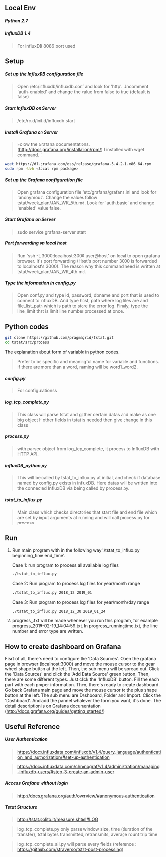 ## Local Env

##### Python 2.7

##### InfluxDB 1.4

> For influxDB 8086 port used

## Setup

##### Set up the InfluxDB configuration file

> Open /etc/influxdb/influxdb.conf and look for 'http'. Uncomment 'auth-enabled' and change the value from false to true (default is false)

##### Start InfluxDB on Server

> /etc/rc.d/init.d/influxdb start

##### Install Grafana on Server
 
> Folow the Grafana documentations.(http://docs.grafana.org/installation/rpm/)
> I installed with wget command. (
```bash
wget https://dl.grafana.com/oss/release/grafana-5.4.2-1.x86_64.rpm
sudo rpm -Uvh <local rpm package>
```

##### Set up the Grafana configuration file

> Open grafana configuration file /etc/grafana/grafana.ini and look for 'anonymous'. Change the values follow tstat/week_plan/JAN_WK_5th.md. Look for 'auth.basic' and change 'enabled' value false.

##### Start Grafana on Server

> sudo service grafana-server start

##### Port forwarding on local host

> Run 'ssh -L 3000:localhost:3000 user@host' on local to open grafana browser. It's port forwarding (Host's port number 3000 is forwarded to localhost's 3000). The reason why this command need is written at tstat/week_plan/JAN_WK_4th.md.

##### Type the information in config.py

> Open conf.py and type id, password, dbname and port that is used to connect to influxDB. And type host, path where log files are and file_list_path which is path to store the error log. Finaly, type the line_limit that is limit line number processed at once.

## Python codes

```bash
git clone https://github.com/pragmagrid/tstat.git
cd tstat/src/process
```

The explanation about form of variable in python codes.
> Prefer to be specific and meaningful name for variable and functions. If there are more than a word, naming will be word1_word2.

##### config.py

> For configurationss

##### log_tcp_complete.py

> This class will parse tstat and gather certain datas and make as one big object
> If other fields in tstat is needed then give change in this class

##### process.py

> with parsed object from log_tcp_complete, it process to InfluxDB with HTTP API.

##### influxDB_python.py

> This will be called by tstat_to_influx.py at initial, and check if database named by config.py exists in influxDB.
> Here datas will be written into the connected InfluxDB via being called by process.py.

##### tstat_to_influx.py

> Main class which checks directories that start file and end file which are set by input arguments at running and will call process.py for process

## Run

1. Run main program with in the following way'./tstat_to_influx.py beginning_time end_time'.

   Case 1: run program to process all available log files
   ```bash
   ./tstat_to_influx.py
   ```
   Case 2: Run program to process log files for year/month range
   ```bash
   ./tstat_to_influx.py 2018_12 2019_01
   ```
   Case 3: Run program to process log files for year/month/day range
   ```bash
   ./tstat_to_influx.py 2018_12_30 2019_01_24
   ```
1. progress_<runningtime>.txt will be made whenever you run this program, for example progress_2019-02-19_14:04:59.txt. In progress_runningtime.txt, the line number and error type are written.

## How to create dashboard on Grafana

 Fisrt of all, there's need to configure the 'Data Sources'. Open the grafana page in browser (localhost:3000) and move the mouse cursor to the gear wheel shape button at the left. Then, the sub menu will be spread out. Click the 'Data Sources' and click the 'Add Data Source' green button. Then, there are some different types. Just click the 'InfluxDB' button. Fill the each part with each proper information.
 Then, there's ready to create dashboard. Go back Grafana main page and move the mouse cursor to the plus shape button at the left. The sub menu are Dashboard, Folder and Import. Click the 'Dashboard'. And add the pannel whatever the form you want, it's done.
 The detail description is on Grafana documentation (http://docs.grafana.org/guides/getting_started/)



## Useful Reference

##### User Authentication

> https://docs.influxdata.com/influxdb/v1.4/query_language/authentication_and_authorization/#set-up-authentication

> https://docs.influxdata.com/chronograf/v1.4/administration/managing-influxdb-users/#step-3-create-an-admin-user

##### Access Grafana without login

> http://docs.grafana.org/auth/overview/#anonymous-authentication


##### Tstat Structure

> http://tstat.polito.it/measure.shtml#LOG

> log_tcp_complete.py only parse window size, time (duration of the transfer), total bytes transmitted, retransmits, average rount trip time

> log_tcp_complete_all.py will parse every fields (reference : https://github.com/straverso/tstat-post-processing)
